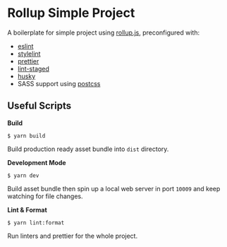 # Rollup Simple Project

A boilerplate for simple project using [rollup.js](https://rollupjs.org/), preconfigured with:

- [eslint](https://eslint.org/)
- [stylelint](https://stylelint.io/)
- [prettier](https://prettier.io/)
- [lint-staged](https://github.com/okonet/lint-staged)
- [husky](https://github.com/typicode/husky)
- SASS support using [postcss](https://github.com/egoist/rollup-plugin-postcss)


## Useful Scripts

**Build**

```
$ yarn build
```

Build production ready asset bundle into `dist` directory.


**Development Mode**

```
$ yarn dev
```

Build asset bundle then spin up a local web server in port `10009` and keep watching for file changes.


**Lint & Format**

```
$ yarn lint:format
```

Run linters and prettier for the whole project.
